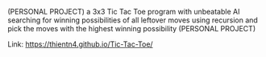 (PERSONAL PROJECT) a 3x3 Tic Tac Toe program with unbeatable AI searching for winning possibilities of all leftover moves using recursion and pick the moves with the highest winning possibility (PERSONAL PROJECT)

Link: https://thientn4.github.io/Tic-Tac-Toe/

